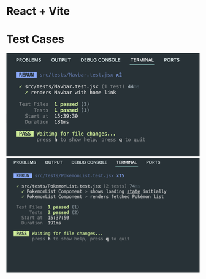# React + Vite

# Test Cases
![Navbar Unit Test](./README-IMAGES/navbar-test-demo.png)
![Pokemon List Component Unit Test](./README-IMAGES/image.png)
